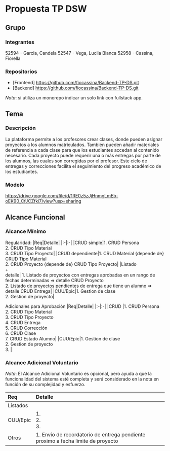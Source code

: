 # Propuesta TP DSW

## Grupo
### Integrantes
52594 - Garcia, Candela
52547 - Vega, Lucila Bianca
52958 - Cassina, Fiorella

### Repositorios
* [Frontend] https://github.com/fiocassina/Backend-TP-DS.git
* [Backend] https://github.com/fiocassina/Backend-TP-DS.git

*Nota*: si utiliza un monorepo indicar un solo link con fullstack app.

## Tema
### Descripción
La plataforma permite a los profesores crear clases, donde pueden asignar proyectos a los alumnos matriculados. También pueden añadir materiales de referencia a cada clase para que los estudiantes accedan al contenido necesario.
Cada proyecto puede requerir una o más entregas por parte de los alumnos, las cuales son corregidas por el profesor. Este ciclo de entregas y correcciones facilita el seguimiento del progreso académico de los estudiantes.


### Modelo
https://drive.google.com/file/d/1RE0z5zJjHnmgLmEb-oEK90_CfJCZfki7/view?usp=sharing

## Alcance Funcional 

### Alcance Mínimo
Regularidad:
|Req|Detalle|
|:-|:-|
|CRUD simple|1. CRUD Persona<br>2. CRUD Tipo Material<br>3. CRUD Tipo Proyecto|
|CRUD dependiente|1. CRUD Material {depende de} CRUD Tipo Material<br>2. CRUD Proyecto {depende de} CRUD Tipo Proyecto|
|Listado<br>+<br>detalle| 1. Listado de proyectos con entregas aprobadas en un rango de fechas determinadas => detalle CRUD Proyecto <br> 2. Listado de proyectos pendientes de entrega que tiene un alumno => detalle CRUD Entrega|
|CUU/Epic|1. Gestion de clase<br>2. Gestion de proyecto|


Adicionales para Aprobación
|Req|Detalle|
|:-|:-|
|CRUD |1. CRUD Persona<br>2. CRUD Tipo Material<br>3. CRUD Tipo Proyecto<br>4. CRUD Entrega<br>5. CRUD Corrección<br>6. CRUD Clase<br>7. CRUD Estado Alumno|
|CUU/Epic|1. Gestion de clase<br>2. Gestion de proyecto <br>3. |


### Alcance Adicional Voluntario

*Nota*: El Alcance Adicional Voluntario es opcional, pero ayuda a que la funcionalidad del sistema esté completa y será considerado en la nota en función de su complejidad y esfuerzo.

|Req|Detalle|
|:-|:-|
|Listados | |
|CUU/Epic|1. <br>2. <br>3. |
|Otros|1. Envío de recordatorio de entrega pendiente proximo a fecha limite de proyecto|

